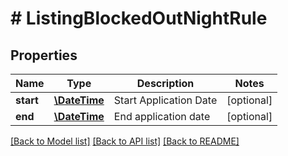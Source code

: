 # # ListingBlockedOutNightRule

## Properties

Name | Type | Description | Notes
------------ | ------------- | ------------- | -------------
**start** | [**\DateTime**](\DateTime.md) | Start Application Date | [optional]
**end** | [**\DateTime**](\DateTime.md) | End application date | [optional]

[[Back to Model list]](../../README.md#models) [[Back to API list]](../../README.md#endpoints) [[Back to README]](../../README.md)
